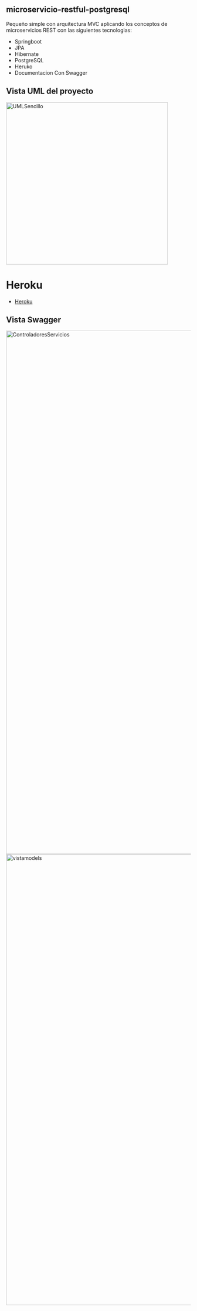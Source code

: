 ## microservicio-restful-postgresql
Pequeño simple con arquitectura MVC aplicando los conceptos de microservicios REST con las siguientes tecnologias:
- Springboot
- JPA
- Hibernate
- PostgreSQL
- Heruko
- Documentacion Con Swagger

## Vista UML del proyecto
<img width="441" alt="UMLSencillo" src="https://user-images.githubusercontent.com/94019700/176986869-1c47a2e0-9872-47ac-b9fa-eeabd716bacf.png">

# Heroku
* [Heroku](https://www.heroku.com)

## Vista Swagger
<img width="1424" alt="ControladoresServicios" src="https://user-images.githubusercontent.com/94019700/176987046-834d2ca9-d67f-457c-bd26-53f6a9ffc0c6.png">
<img width="1227" alt="vistamodels" src="https://user-images.githubusercontent.com/94019700/176987047-6fc05079-bdcc-48d1-b5d3-aa9745c337f1.png">
